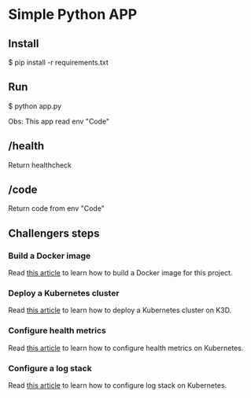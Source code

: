 # Simple Python APP

## Install
$ pip install -r requirements.txt

## Run

$ python app.py

Obs: This app read env "Code"

## /health
Return healthcheck

## /code
Return code from env "Code"

## Challengers steps

### Build a Docker image

Read [this article](documentation/docker-image-deploy.md) to learn how to build a Docker image for this project.

### Deploy a Kubernetes cluster

Read [this article](documentation/kubernetes-cluster.md) to learn how to deploy a Kubernetes cluster on K3D.

### Configure health metrics

Read [this article](documentation/metrics-configuration.md) to learn how to configure health metrics on Kubernetes.

### Configure a log stack

Read [this article](documentation/log-stack-configuration.md) to learn how to configure log stack on Kubernetes.